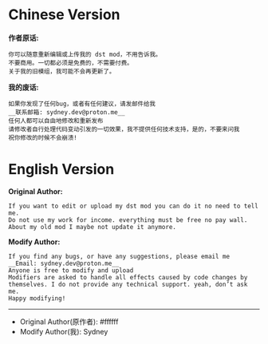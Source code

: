 # Chinese Version

**作者原话:**

    你可以随意重新编辑或上传我的 dst mod，不用告诉我。
    不要商用。一切都必须是免费的，不需要付费。
    关于我的旧模组，我可能不会再更新了。

**我的废话:**

    如果你发现了任何bug，或者有任何建议，请发邮件给我
    __联系邮箱: sydney.dev@proton.me__
    任何人都可以自由地修改和重新发布
    请修改者自行处理代码变动引发的一切效果，我不提供任何技术支持，是的，不要来问我
    祝你修改的时候不会崩溃!

# English Version

**Original Author:**

    If you want to edit or upload my dst mod you can do it no need to tell me.
    Do not use my work for income. everything must be free no pay wall.
    About my old mod I maybe not update it anymore.

**Modify Author:**

    If you find any bugs, or have any suggestions, please email me
    __Email: sydney.dev@proton.me__
    Anyone is free to modify and upload
    Modifiers are asked to handle all effects caused by code changes by themselves. I do not provide any technical support. yeah, don’t ask me.
    Happy modifying!

***

* Original Author(原作者): #ffffff
* Modify Author(我): Sydney
